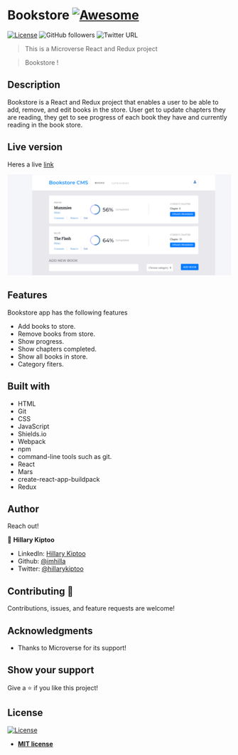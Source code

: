 # Bookstore [![Awesome](https://cdn.rawgit.com/sindresorhus/awesome/d7305f38d29fed78fa85652e3a63e154dd8e8829/media/badge.svg)](https://github.com/imhilla/Bookstore)

[![License](https://img.shields.io/badge/License-MIT-green.svg)]()
![GitHub followers](https://img.shields.io/github/followers/imhilla?label=imhilla&style=social)
![Twitter URL](https://img.shields.io/twitter/follow/hillarykiptoo_?label=Follow&style=social)

> This is a Microverse React and Redux project

>  Bookstore !

## Description

Bookstore is a React and Redux project that enables a user to be able to add, remove, and edit books in the store.
User get to update chapters they are reading, they get to see progress of each book they have and currently reading in the book store.
## Live version

Heres a live <a href="https://bookstore-2.herokuapp.com/ ">link</a>


<img src="./src/img/bookstore.PNG" alt="">

## Features

Bookstore app has the following features
- Add books to store.
- Remove books from store.
- Show progress.
- Show chapters completed.
- Show all books in store.
- Category fiters.

## Built with

- HTML
- Git
- CSS
- JavaScript
- Shields.io
- Webpack
- npm
- command-line tools such as git.
- React
- Mars
- create-react-app-buildpack
- Redux

## Author

Reach out!

👤 **Hillary Kiptoo**

- LinkedIn: [Hillary Kiptoo](https://www.linkedin.com/in/hillarykiptoo)
- Github: [@imhilla](https://github.com/imhilla)
- Twitter: [@hillarykiptoo](https://twitter.com/hillarykiptoo_)

## Contributing 🤝

Contributions, issues, and feature requests are welcome!

## Acknowledgments

- Thanks to Microverse for its support!

## Show your support

Give a ⭐️ if you like this project!

## License

[![License](http://img.shields.io/:license-mit-blue.svg?style=flat-square)](http://badges.mit-license.org)

- **[MIT license](http://opensource.org/licenses/mit-license.php)**

